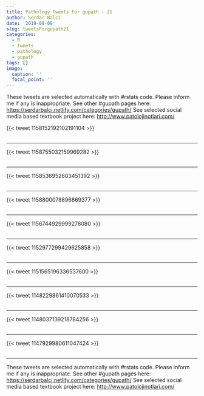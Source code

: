 ```yaml
---
title: Pathology Tweets For gupath - 21
author: Serdar Balci
date: '2019-08-09'
slug: tweetsForgupath21
categories:
  - R
  - tweets
  - pathology
  - gupath
tags: []
image:
  caption: ''
  focal_point: ''
---
```



These tweets are selected automatically with #rstats code. Please inform me if any is inappropriate.
See other #gupath pages here: https://serdarbalci.netlify.com/categories/gupath/ 
See selected social media based textbook project here: http://www.patolojinotlari.com/

{{< tweet 1158152192102191104 >}}
<br>
<br>
<hr>
{{< tweet 1158755032159969282 >}}
<br>
<br>
<hr>
{{< tweet 1158536952603451392 >}}
<br>
<br>
<hr>
{{< tweet 1158800078896869377 >}}
<br>
<br>
<hr>
{{< tweet 1156744929999278080 >}}
<br>
<br>
<hr>
{{< tweet 1152977299429625858 >}}
<br>
<br>
<hr>
{{< tweet 1151565196336537600 >}}
<br>
<br>
<hr>
{{< tweet 1148229861410070533 >}}
<br>
<br>
<hr>
{{< tweet 1148037139218784256 >}}
<br>
<br>
<hr>
{{< tweet 1147929980611047424 >}}
<br>
<br>
<hr>


These tweets are selected automatically with #rstats code. Please inform me if any is inappropriate.
See other #gupath pages here: https://serdarbalci.netlify.com/categories/gupath/ 
See selected social media based textbook project here: http://www.patolojinotlari.com/
